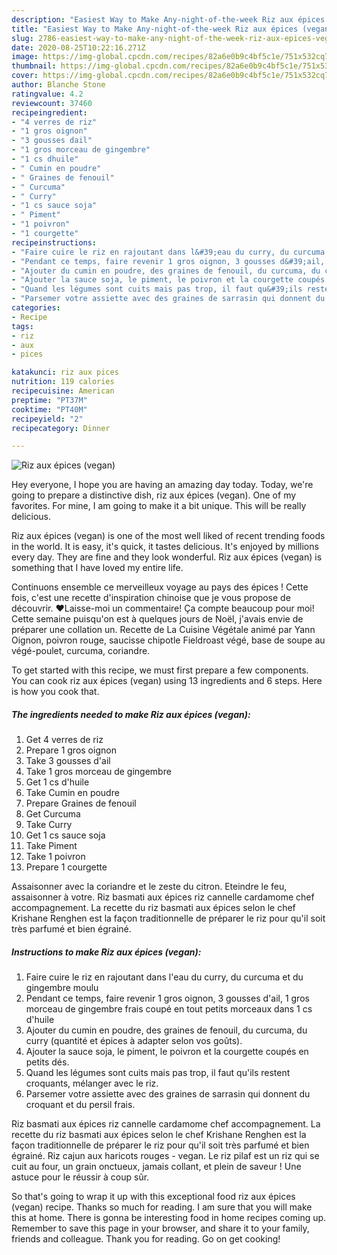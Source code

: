 ```yaml
---
description: "Easiest Way to Make Any-night-of-the-week Riz aux épices (vegan)"
title: "Easiest Way to Make Any-night-of-the-week Riz aux épices (vegan)"
slug: 2786-easiest-way-to-make-any-night-of-the-week-riz-aux-epices-vegan
date: 2020-08-25T10:22:16.271Z
image: https://img-global.cpcdn.com/recipes/82a6e0b9c4bf5c1e/751x532cq70/riz-aux-epices-vegan-photo-principale-de-la-recette.jpg
thumbnail: https://img-global.cpcdn.com/recipes/82a6e0b9c4bf5c1e/751x532cq70/riz-aux-epices-vegan-photo-principale-de-la-recette.jpg
cover: https://img-global.cpcdn.com/recipes/82a6e0b9c4bf5c1e/751x532cq70/riz-aux-epices-vegan-photo-principale-de-la-recette.jpg
author: Blanche Stone
ratingvalue: 4.2
reviewcount: 37460
recipeingredient:
- "4 verres de riz"
- "1 gros oignon"
- "3 gousses dail"
- "1 gros morceau de gingembre"
- "1 cs dhuile"
- " Cumin en poudre"
- " Graines de fenouil"
- " Curcuma"
- " Curry"
- "1 cs sauce soja"
- " Piment"
- "1 poivron"
- "1 courgette"
recipeinstructions:
- "Faire cuire le riz en rajoutant dans l&#39;eau du curry, du curcuma et du gingembre moulu"
- "Pendant ce temps, faire revenir 1 gros oignon, 3 gousses d&#39;ail, 1 gros morceau de gingembre frais coupé en tout petits morceaux dans 1 cs d&#39;huile"
- "Ajouter du cumin en poudre, des graines de fenouil, du curcuma, du curry (quantité et épices à adapter selon vos goûts)."
- "Ajouter la sauce soja, le piment, le poivron et la courgette coupés en petits dés."
- "Quand les légumes sont cuits mais pas trop, il faut qu&#39;ils restent croquants, mélanger avec le riz."
- "Parsemer votre assiette avec des graines de sarrasin qui donnent du croquant et du persil frais."
categories:
- Recipe
tags:
- riz
- aux
- pices

katakunci: riz aux pices 
nutrition: 119 calories
recipecuisine: American
preptime: "PT37M"
cooktime: "PT40M"
recipeyield: "2"
recipecategory: Dinner

---
```



![Riz aux épices (vegan)](https://img-global.cpcdn.com/recipes/82a6e0b9c4bf5c1e/751x532cq70/riz-aux-epices-vegan-photo-principale-de-la-recette.jpg)

Hey everyone, I hope you are having an amazing day today. Today, we're going to prepare a distinctive dish, riz aux épices (vegan). One of my favorites. For mine, I am going to make it a bit unique. This will be really delicious.

Riz aux épices (vegan) is one of the most well liked of recent trending foods in the world. It is easy, it's quick, it tastes delicious. It's enjoyed by millions every day. They are fine and they look wonderful. Riz aux épices (vegan) is something that I have loved my entire life.

Continuons ensemble ce merveilleux voyage au pays des épices ! Cette fois, c&#39;est une recette d&#39;inspiration chinoise que je vous propose de découvrir. ♥Laisse-moi un commentaire! Ça compte beaucoup pour moi! Cette semaine puisqu&#39;on est à quelques jours de Noël, j&#39;avais envie de préparer une collation un. Recette de La Cuisine Végétale animé par Yann Oignon, poivron rouge, saucisse chipotle Fieldroast végé, base de soupe au végé-poulet, curcuma, coriandre.


To get started with this recipe, we must first prepare a few components. You can cook riz aux épices (vegan) using 13 ingredients and 6 steps. Here is how you cook that.

<!--inarticleads1-->

##### The ingredients needed to make Riz aux épices (vegan):

1. Get 4 verres de riz
1. Prepare 1 gros oignon
1. Take 3 gousses d&#39;ail
1. Take 1 gros morceau de gingembre
1. Get 1 cs d&#39;huile
1. Take  Cumin en poudre
1. Prepare  Graines de fenouil
1. Get  Curcuma
1. Take  Curry
1. Get 1 cs sauce soja
1. Take  Piment
1. Take 1 poivron
1. Prepare 1 courgette


Assaisonner avec la coriandre et le zeste du citron. Eteindre le feu, assaisonner à votre. Riz basmati aux épices riz cannelle cardamome chef accompagnement. La recette du riz basmati aux épices selon le chef Krishane Renghen est la façon traditionnelle de préparer le riz pour qu&#39;il soit très parfumé et bien égrainé. 

<!--inarticleads2-->

##### Instructions to make Riz aux épices (vegan):

1. Faire cuire le riz en rajoutant dans l&#39;eau du curry, du curcuma et du gingembre moulu
1. Pendant ce temps, faire revenir 1 gros oignon, 3 gousses d&#39;ail, 1 gros morceau de gingembre frais coupé en tout petits morceaux dans 1 cs d&#39;huile
1. Ajouter du cumin en poudre, des graines de fenouil, du curcuma, du curry (quantité et épices à adapter selon vos goûts).
1. Ajouter la sauce soja, le piment, le poivron et la courgette coupés en petits dés.
1. Quand les légumes sont cuits mais pas trop, il faut qu&#39;ils restent croquants, mélanger avec le riz.
1. Parsemer votre assiette avec des graines de sarrasin qui donnent du croquant et du persil frais.


Riz basmati aux épices riz cannelle cardamome chef accompagnement. La recette du riz basmati aux épices selon le chef Krishane Renghen est la façon traditionnelle de préparer le riz pour qu&#39;il soit très parfumé et bien égrainé. Riz cajun aux haricots rouges - vegan. Le riz pilaf est un riz qui se cuit au four, un grain onctueux, jamais collant, et plein de saveur ! Une astuce pour le réussir à coup sûr. 

So that's going to wrap it up with this exceptional food riz aux épices (vegan) recipe. Thanks so much for reading. I am sure that you will make this at home. There is gonna be interesting food in home recipes coming up. Remember to save this page in your browser, and share it to your family, friends and colleague. Thank you for reading. Go on get cooking!
